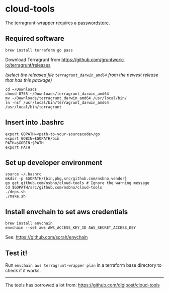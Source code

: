 # cloud-tools

The terragrunt-wrapper requires a [passwordstore](https://www.passwordstore.org).

## Required software

```
brew install terraform go pass
```

Download Terragrunt from https://github.com/gruntwork-io/terragrunt/releases

_(select the released file `terragrunt_darwin_amd64` from the newest release that has this package)_

```
cd ~/Downloads
chmod 0755 ~/Downloads/terragrunt_darwin_amd64
mv ~/Downloads/terragrunt_darwin_amd64 /usr/local/bin/
ln -nsf /usr/local/bin/terragrunt_darwin_amd64 /usr/local/bin/terragrunt

```

## Insert into .bashrc
```
export GOPATH=<path-to-your-sourcecode>/go
export GOBIN=$GOPATH/bin
PATH=$GOBIN:$PATH
export PATH
```

## Set up developer environment

```
source ~/.bashrc
mkdir -p $GOPATH/{bin,pkg,src/github.com/nsbno,vendor}
go get github.com/nsbno/cloud-tools # Ignore the warning message
cd $GOPATH/src/github.com/nsbno/cloud-tools
./deps.sh
./make.sh
```

## Install envchain to set aws credentials
```
brew install envchain
envchain --set aws AWS_ACCESS_KEY_ID AWS_SECRET_ACCESS_KEY
```
See: https://github.com/sorah/envchain

## Test it!

Run `envchain aws terragrunt-wrapper plan` in a terraform base directory to check if it works.

---
The tools has borrowed a lot from: https://github.com/digipost/cloud-tools
